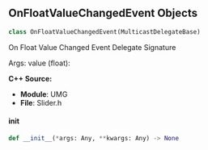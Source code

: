 ## OnFloatValueChangedEvent Objects

```python
class OnFloatValueChangedEvent(MulticastDelegateBase)
```

On Float Value Changed Event  Delegate Signature

Args:
    value (float):

**C++ Source:**

- **Module**: UMG
- **File**: Slider.h

<a id="unreal.OnFloatValueChangedEvent.__init__"></a>

#### __init__

```python
def __init__(*args: Any, **kwargs: Any) -> None
```

<a id="unreal.OnGetItemChildrenDynamic"></a>
